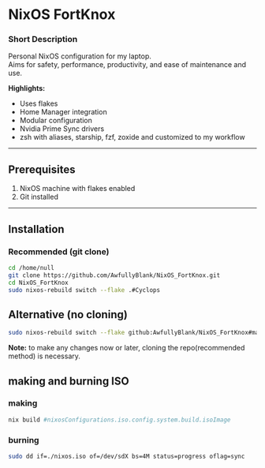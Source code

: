 # NixOS FortKnox

### Short Description  
Personal NixOS configuration for my laptop.  
Aims for safety, performance, productivity, and ease of maintenance and use.

**Highlights:**  
- Uses flakes  
- Home Manager integration  
- Modular configuration  
- Nvidia Prime Sync drivers
- zsh with aliases, starship, fzf, zoxide and customized to my workflow

---

## Prerequisites  
1. NixOS machine with flakes enabled  
2. Git installed

---

## Installation  

### Recommended (git clone)  
```bash
cd /home/null
git clone https://github.com/AwfullyBlank/NixOS_FortKnox.git
cd NixOS_FortKnox
sudo nixos-rebuild switch --flake .#Cyclops
```
## Alternative (no cloning)
```bash
sudo nixos-rebuild switch --flake github:AwfullyBlank/NixOS_FortKnox#main
```
**Note:** to make any changes now or later, cloning the repo(recommended method) is necessary.

## making and burning ISO

### making
```bash
nix build #nixosConfigurations.iso.config.system.build.isoImage
```

### burning
```bash
sudo dd if=./nixos.iso of=/dev/sdX bs=4M status=progress oflag=sync
```
